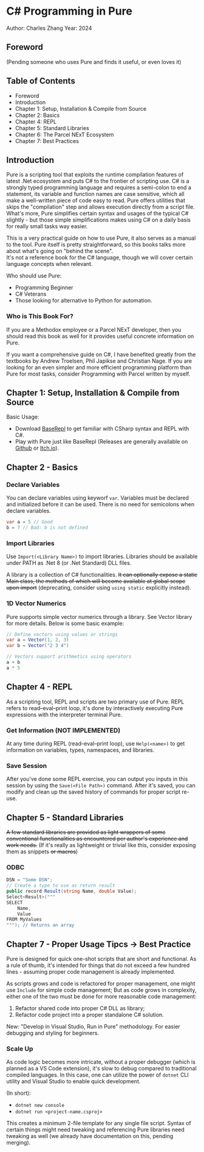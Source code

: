 # C# Programming in Pure <!--Originally: Pure The Scripting Platform-->

Author: Charles Zhang
Year: 2024

<!-- This will be the main book for Pure usage; Consider it as a user guide; This shall be written independent from the rest of Pure solution documentations. -->
<!-- As a proper textbook, consider expanding more on C# language itself -->

## Foreword

(Pending someone who uses Pure and finds it useful, or even loves it)

## Table of Contents

* Foreword
* Introduction
* Chapter 1: Setup, Installation & Compile from Source
* Chapter 2: Basics
* Chapter 4: REPL
* Chapter 5: Standard Libraries
* Chapter 6: The Parcel NExT Ecosystem
* Chapter 7: Best Practices

## Introduction

Pure is a scripting tool that exploits the runtime compilation features of latest .Net ecosystem and puts C# to the frontier of scripting use. C# is a strongly typed programming language and requires a semi-colon to end a statement, its variable and function names are case sensitive, which all make a well-written piece of code easy to read. Pure offers utilities that skips the "compilation" step and allows execution directly from a script file. What's more, Pure simplifies certain syntax and usages of the typical C# slightly - but those simple simplifications makes using C# on a daily basis for really small tasks way easier.

This is a very practical guide on how to use Pure, it also serves as a manual to the tool. Pure itself is pretty straightforward, so this books talks more about what's going on "behind the scene".  
It's not a reference book for the C# language, though we will cover certain language concepts when relevant.

Who should use Pure:

* Programming Beginner
* C# Veterans
* Those looking for alternative to Python for automation.

### Who is This Book For?

If you are a Methodox employee or a Parcel NExT developer, then you should read this book as well for it provides useful concrete information on Pure.

If you want a comprehensive guide on C#, I have benefited greatly from the textbooks by Andrew Troelsen, Phil Japikse and Christian Nage. If you are looking for an even simpler and more efficient programming platform than Pure for most tasks, consider Programming with Parcel written by myself.

## Chapter 1: Setup, Installation & Compile from Source

Basic Usage: 

* Download [BaseRepl](https://github.com/Pure-the-Language/BaseRepl) to get familiar with CSharp syntax and REPL with C#.
* Play with Pure just like BaseRepl (Releases are generally available on [Github](https://github.com/Pure-the-Language/Pure/releases) or [Itch.io](https://charles-zhang.itch.io/pure)).

## Chapter 2 - Basics

### Declare Variables

You can declare variables using keyworf `var`. Variables must be declared and initialized before it can be used. There is no need for semicolons when declare variables.

```C#
var a = 5 // Good
b = 7 // Bad: b is not defined
```

### Import Libraries

Use `Import(<Library Name>)` to import libraries. Libraries should be available under PATH as .Net 8 (or .Net Standard) DLL files.

A library is a collection of C# functionalities. ~~It can optionally expose a static Main class, the methods of which will become available at global scope upon import~~ (deprecating, consider using `using static` explicitly instead).

### 1D Vector Numerics

Pure supports simple vector numerics through a library. See Vector library for more details. Below is some basic example:

```c#
// Define vectors using values or strings
var a = Vector(1, 2, 3)
var b = Vector("2 3 4")

// Vectors support arithmetics using operators
a + b
a * 5
```

## Chapter 4 - REPL

As a scripting tool, REPL and scripts are two primary use of Pure. REPL refers to read–eval–print loop, it's done by interactively executing Pure expressions with the interpreter terminal Pure.

### Get Information (NOT IMPLEMENTED)

At any time during REPL (read–eval–print loop), use `Help(<name>)` to get information on variables, types, namespaces, and libraries.

### Save Session

After you've done some REPL exercise, you can output you inputs in this session by using the `Save(<File Path>)` command. After it's saved, you can modify and clean up the saved history of commands for proper script re-use.

## Chapter 5 - Standard Libraries

~~A few standard libraries are provided as light wrappers of some conventional functionalities as encountered per author's experience and work needs.~~ (If it's really as lightweight or trivial like this, consider exposing them as snippets ~~or macros~~)

### ODBC

```c#
DSN = "Some DSN";
// Create a type to use as return result
public record Result(string Name, double Value);
Select<Result>("""
SELECT
    Name,
    Value
FROM MyValues
"""); // Returns an array
```

## Chapter 7 - Proper Usage Tipcs -> Best Practice

Pure is designed for quick one-shot scripts that are short and functional. As a rule of thumb, it's intended for things that do not exceed a few hundred lines - assuming proper code management is already implemented.

As scripts grows and code is refactored for proper management, one might use `Include` for simple code management; But as code grows in complexity, either one of the two must be done for more reasonable code management:

1. Refactor shared code into proper C# DLL as library;
2. Refactor code project into a proper standalone C# solution.

New: "Develop in Visual Studio, Run in Pure" methodology. For easier debugging and styling for beginners.

### Scale Up

As code logic becomes more intricate, without a proper debugger (which is planned as a VS Code extension), it's slow to debug compared to traditional compiled languages. In this case, one can utilize the power of `dotnet` CLI utility and Visual Studio to enable quick development.

(In short):

* `dotnet new console`
* `dotnet run <project-name.csproj>`

This creates a minimum 2-file template for any single file script. Syntax of certain things might need tweaking and referencing Pure libraries need tweaking as well (we already have documentation on this, pending merging).